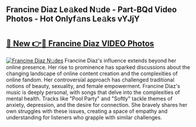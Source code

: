 ## Francine Diaz Le𝚊ked N𝚞de - Part-BQd Video Photos - Hot Onlyf𝚊ns Le𝚊ks vYJjY

# <h2><a href="http://ab20172.deff.icu/?id=Francine+Diaz">🔗 New 👉🔴 Francine Diaz VIDEO Photos</a></h2>

[![Francine Diaz N𝚞des](https://i.imgur.com/rIISA9y.gif)](http://ab20172.deff.icu/?id=Francine+Diaz)
Francine Diaz's influence extends beyond her online presence. Her rise to prominence has sparked discussions about the changing landscape of online content creation and the complexities of online fandom. Her controversial approach has challenged traditional notions of beauty, sexuality, and female empowerment. Francine Diaz's music is deeply personal, with songs that delve into the complexities of mental health. Tracks like "Pool Party" and "Softly" tackle themes of anxiety, depression, and the desire for connection. She bravely shares her own struggles with these issues, creating a space of empathy and understanding for listeners who grapple with similar challenges.
